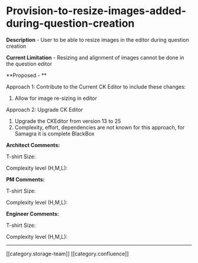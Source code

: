 # Provision-to-resize-images-added-during-question-creation

**Description** - User to be able to resize images in the editor during question creation

**Current Limitation** - Resizing and alignment of images cannot be done in the question editor&#x20;

\*\*Proposed - \*\*

Approach 1: Contribute to the Current CK Editor to include these changes:

1. Allow for image re-sizing in editor

Approach 2: Upgrade CK Editor

1. Upgrade the CKEditor from version 13 to 25
2. Complexity, effort, dependencies are not known for this approach, for Samagra it is complete BlackBox

**Architect Comments:**

T-shirt Size:

Complexity level (H,M,L):

**PM Comments:**

T-shirt Size:

Complexity level (H,M,L):

**Engineer Comments:**

T-shirt Size:

Complexity level (H,M,L):

***

\[\[category.storage-team]] \[\[category.confluence]]
